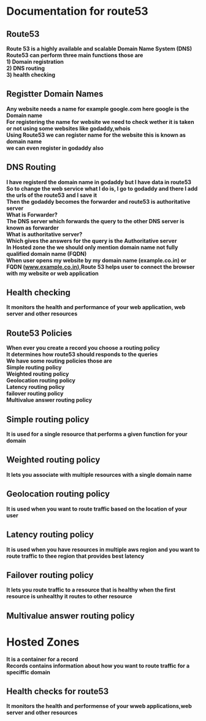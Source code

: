 
# Documentation for route53 
## Route53
**Route 53 is a highly available and scalable Domain Name System (DNS)**<br/>
**Route53 can perform three main functions those are**<br/>
**1) Domain registration**<br/>
**2) DNS routing**<br/>
**3) health checking**<br/>
## Registter Domain Names
**Any website needs a name for example google.com here google is the Domain name**<br/>
**For registering the name for website we need to check wether it is taken or not using some websites like godaddy,whois**<br/>
**Using Route53 we can register name for the website this is known as domain name**<br/>
**we can even register in godaddy also**<br/>

## DNS Routing
**I have registerd the domain name in godaddy but I have data in route53**<br/>
**So to change the web service what I do is, I go to godaddy and there I add the urls of the route53 and I save it**<br/>
**Then the godaddy becomes the forwarder and route53 is authoritative server**<br/>
**What is Forwarder?**<br/>
**The DNS server which forwards the query to the other DNS server is known as forwarder**<br/>
**What is authoritative server?**<br/>
**Which gives the answers for the query is the Authoritative server**<br/>
**In Hosted zone the we should only mention domain name not fully qualified domain name (FQDN)**<br/>
**When user opens my website by my domain name (example.co.in) or FQDN (www.example.co.in),Route 53 helps user to connect the browser with my website or web application**<br/>

## Health checking 
**It monitors the health and performance of your web application, web server and other resources**<br/>


## Route53 Policies 
**When ever you create a record you choose a routing policy**<br/>
**It determines how route53 should responds to the queries**<br/>
**We have some routing policies those are**<br/>
**Simple routing policy**<br/>
**Weighted routing policy**<br/>
**Geolocation routing policy**<br/>
**Latency routing policy**<br/>
**failover routing policy**<br/>
**Multivalue answer routing policy**<br/>

## Simple routing policy
**It is used for a single resource that performs a given function for your domain**<br/>

## Weighted routing policy 
**It lets you associate with multiple resources with a single domain name**<br/>

## Geolocation routing policy
**It is used when you want to route traffic based on the location of your user**

## Latency routing policy
**It is used when you have resources in multiple aws region and you want to route traffic to thee region that provides best latency**<br/>

## Failover routing policy 
**It lets you route traffic to a resource that is healthy when the first resource is  unhealthy it routes to other resource**<br/>

## Multivalue answer routing policy 


# Hosted Zones 
**It is a container for a record**<br/>
**Records contains information about how you want to route traffic for a speciffic domain**<br/>

## Health checks for route53
**It monitors the health and performense of your wweb applications,web server and other resources**<br/>



